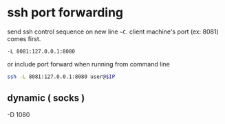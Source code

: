 # ssh port forwarding
send ssh control sequence on new line `~C`.
client machine's port (ex: 8081) comes first.
```
-L 8081:127.0.0.1:8080
```
or include port forward when running from command line
```bash
ssh -L 8081:127.0.0.1:8080 user@$IP
```

## dynamic ( socks )
-D 1080
